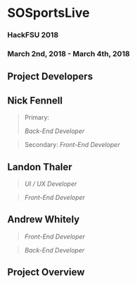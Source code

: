 # SOSportsLive

### HackFSU 2018
### March 2nd, 2018 - March 4th, 2018

## Project Developers


## Nick Fennell
> Primary:
> 
> *Back-End Developer*

> Secondary: *Front-End Developer*


## Landon Thaler
> *UI / UX Developer*

> *Front-End Developer*


## Andrew Whitely
> *Front-End Developer*

> *Back-End Developer*


## Project Overview

